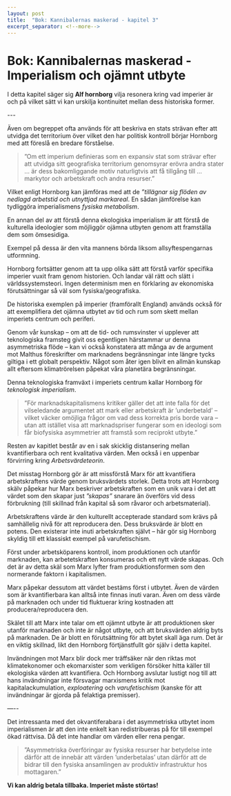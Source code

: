 ```yaml
---
layout: post
title:  "Bok: Kannibalernas maskerad - kapitel 3"
excerpt_separator: <!--more-->
---
```


# Bok: Kannibalernas maskerad - Imperialism och ojämnt utbyte

I detta kapitel säger sig **Alf hornborg** vilja resonera kring vad imperier är och på vilket sätt vi kan urskilja kontinuitet mellan dess historiska former.

<!--more-->---

Även om begreppet ofta används för att beskriva en stats strävan efter att utvidga det territorium över vilket den har politisk kontroll börjar Hornborg med att föreslå en bredare förståelse.

> ”Om ett imperium definieras som en expansiv stat som strävar efter att utvidga sitt geografiska territorium genomsyrar erövra andra stater … är dess bakomliggande motiv naturligtvis att få tillgång till … markytor och arbetskraft och andra resurser.”

Vilket enligt Hornborg kan jämföras med att de *”tillägnar sig flöden av nedlagd arbetstid och utnyttjad markareal*. En sådan jämförelse kan tydliggöra imperialismens *fysiska metabolism*.

En annan del av att förstå denna ekologiska imperialism är att förstå de kulturella ideologier som möjliggör ojämna utbyten genom att framställa dem som ömsesidiga.

Exempel på dessa är den vita mannens börda liksom allsyftespengarnas utformning.

Hornborg fortsätter genom att ta upp olika sätt att förstå varför specifika imperier vuxit fram genom historien. Och landar väl rätt och slätt i världssystemsteori. Ingen determinism men en förklaring av ekonomiska förutsättningar så väl som fysiska/geografiska. 

De historiska exemplen på imperier (framförallt England) används också för att exemplifiera det ojämna utbytet av tid och rum som skett mellan imperiets centrum och periferi.

Genom vår kunskap – om att de tid- och rumsvinster vi upplever att teknologiska framsteg givit oss egentligen härstammar ur denna asymmetriska flöde – kan vi också konstatera att många av de argument mot Malthus föreskrifter om marknadens begränsningar inte längre tycks giltiga i ett globalt perspektiv. Något som åter igen blivit en allmän kunskap allt eftersom klimatrörelsen påpekat våra planetära begränsningar.

Denna teknologiska framväxt i imperiets centrum kallar Hornborg för *teknologisk imperialism*.

> ”För marknadskapitalismens kritiker gäller det att inte falla för det vilseledande argumentet att mark eller arbetskraft är ’underbetald’ – vilket väcker omöjliga frågor om vad dess korrekta pris borde vara – utan att istället visa att marknadspriser fungerar som en ideologi som får biofysiska asymmetrier att framstå som reciprokt utbyte.”

Resten av kapitlet består av en i sak skicklig distansering mellan kvantifierbara och rent kvalitativa värden. Men också i en uppenbar förvirring kring *Arbetsvärdeteorin*.

Det misstag Hornborg gör är att missförstå Marx för att kvantifiera arbetskraftens värde genom bruksvärdets storlek. Detta trots att Hornborg skälv påpekar hur Marx beskriver arbetskraften som en unik vara i det att värdet som den skapar just *”skapas”* snarare än överförs vid dess förbrukning (till skillnad från kapital så som råvaror och arbetsmaterial).

Arbetskraftens värde är den kulturellt accepterade standard som krävs på samhällelig nivå för att reproducera den. Dess bruksvärde är blott en potens. Den existerar inte inuti arbetskraften självt – här gör sig Hornborg skyldig till ett klassiskt exempel på varufetischism.

Först under arbetsköparens kontroll, inom produktionen och utanför marknaden, kan arbetetskraften konsumeras och ett nytt värde skapas. Och det är av detta skäl som Marx lyfter fram produktionsformen som den normerande faktorn i kapitalismen.

Marx påpekar dessutom att värdet bestäms först i utbytet. Även de värden som är kvantifierbara kan alltså inte finnas inuti varan. Även om dess värde på marknaden och under tid fluktuerar kring kostnaden att producera/reproducera den.

Skälet till att Marx inte talar om ett ojämnt utbyte är att produktionen sker utanför marknaden och inte är något utbyte, och att bruksvärden aldrig byts på marknaden. De är blott en förutsättning för att bytet skall äga rum. Det är en viktig skillnad, likt den Hornborg förtjänstfullt gör själv i detta kapitel.

Invändningen mot Marx blir dock mer träffsäker när den riktas mot klimatekonomer och ekomarxister som verkligen försöker hitta käller till ekologiska värden att kvantifiera. Och Hornborg avslutar lustigt nog till att hans invändningar inte försvagar marxismens kritik mot kapitalackumulation, *exploatering* och *varufetischism* (kanske för att invändningar är gjorda på felaktiga premisser).

—--

Det intressanta med det okvantiferabara i det asymmetriska utbytet inom imperialismen är att den inte enkelt kan redistribueras på för till exempel ökad rättvisa. Då det inte handlar om värden eller rena pengar.

> ”Asymmetriska överföringar av fysiska resurser har betydelse inte därför att de innebär att värden ’underbetalas’ utan därför att de bidrar till den fysiska ansamlingen av produktiv infrastruktur hos mottagaren.”

**Vi kan aldrig betala tillbaka. Imperiet måste störtas!**